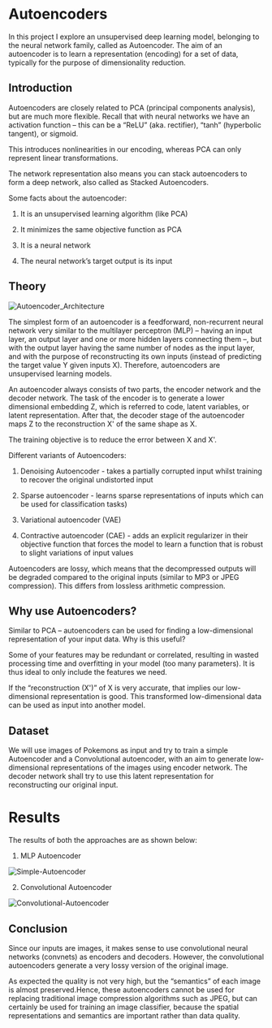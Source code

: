 # Autoencoders

In this project I explore an unsupervised deep learning model, belonging to the neural network family, called as Autoencoder. The aim of an autoencoder is to learn a representation (encoding) for a set of data, typically for the purpose of dimensionality reduction. 

## Introduction

Autoencoders are closely related to PCA (principal components analysis), but are much more flexible. Recall that with neural networks we have an activation function – this can be a “ReLU” (aka. rectifier), “tanh” (hyperbolic tangent), or sigmoid.

This introduces nonlinearities in our encoding, whereas PCA can only represent linear transformations.

The network representation also means you can stack autoencoders to form a deep network, also called as Stacked Autoencoders.

Some facts about the autoencoder:

  1. It is an unsupervised learning algorithm (like PCA)

  2. It minimizes the same objective function as PCA

  3. It is a neural network

  4. The neural network’s target output is its input

## Theory

![Autoencoder_Architecture](https://github.com/darshanbagul/Autoencoders/blob/master/images/Autoencoder_structure.png)

The simplest form of an autoencoder is a feedforward, non-recurrent neural network very similar to the multilayer perceptron (MLP) – having an input layer, an output layer and one or more hidden layers connecting them –, but with the output layer having the same number of nodes as the input layer, and with the purpose of reconstructing its own inputs (instead of predicting the target value Y given inputs X). Therefore, autoencoders are unsupervised learning models.

An autoencoder always consists of two parts, the encoder network and the decoder network. The task of the encoder is to generate a lower dimensional embedding Z, which is referred to code, latent variables, or latent representation. After that, the decoder stage of the autoencoder maps Z  to the reconstruction X' of the same shape as X. 

The training objective is to reduce the error between X and X'.

Different variants of Autoencoders:

  1. Denoising Autoencoder - takes a partially corrupted input whilst training to recover the original undistorted input
  
  2. Sparse autoencoder - learns sparse representations of inputs which can be used for classification tasks)
  
  3. Variational autoencoder (VAE)
  
  4. Contractive autoencoder (CAE) - adds an explicit regularizer in their objective function that forces the model to learn a function that is robust to slight variations of input values

Autoencoders are lossy, which means that the decompressed outputs will be degraded compared to the original inputs (similar to MP3 or JPEG compression). This differs from lossless arithmetic compression.

## Why use Autoencoders?

Similar to PCA – autoencoders can be used for finding a low-dimensional representation of your input data. Why is this useful?

Some of your features may be redundant or correlated, resulting in wasted processing time and overfitting in your model (too many parameters). It is thus ideal to only include the features we need.

If the “reconstruction (X')” of X is very accurate, that implies our low-dimensional representation is good. This transformed low-dimensional data can be used as input into another model.

## Dataset

We will use images of Pokemons as input and try to train a simple Autoencoder and a Convolutional autoencoder, with an aim to generate low-dimensional representations of the images using encoder network. The decoder network shall try to use this latent representation for reconstructing our original input.

# Results

The results of both the approaches are as shown below:

1. MLP Autoencoder

![Simple-Autoencoder](https://github.com/darshanbagul/Autoencoders/blob/master/images/Autoencoder_result.png)

2. Convolutional Autoencoder

![Convolutional-Autoencoder](https://github.com/darshanbagul/Autoencoders/blob/master/images/conv_autoencoder_result.png)

## Conclusion

Since our inputs are images, it makes sense to use convolutional neural networks (convnets) as encoders and decoders. However, the convolutional autoencoders generate a very lossy version of the original image.

As expected the quality is not very high, but the “semantics” of each image is almost preserved.Hence, these autoencoders cannot be used for replacing traditional image compression algorithms such as JPEG, but can certainly be used for training an image classifier, because the spatial representations and semantics are important rather than data quality. 

